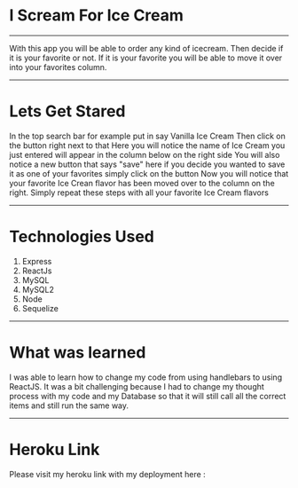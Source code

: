 # I Scream For Ice Cream

_____________________________________________________________________________________________________

With this app you will be able to order any kind of icecream. Then decide if it is your favorite or not. If it is your favorite you 
will be able to move it over into your favorites column.

______________________________________________________________________________________________________

# Lets Get Stared

In the top search bar for example put in say Vanilla Ice Cream
Then click on the button right next to that
Here you will notice the name of Ice Cream you just entered will appear in the column below on the right side
You will also notice a new button that says "save" 
here if you decide you wanted to save it as one of your favorites simply click on the button
Now you will notice that your favorite Ice Crean flavor has been moved over to the column on the right. 
Simply repeat these steps with all your favorite Ice Cream flavors

_______________________________________________________________________________________________________

# Technologies Used

1. Express
2. ReactJs
3. MySQL
4. MySQL2
5. Node
6. Sequelize


_______________________________________________________________________________________________________

# What was learned

I was able to learn how to change my code from using handlebars to using ReactJS. It was a bit challenging because I had to change my thought process with my code and my Database so that it will still call all  the
correct items and still run the same way.

_______________________________________________________________________________________________________

# Heroku Link

Please visit my heroku link with my deployment here : 